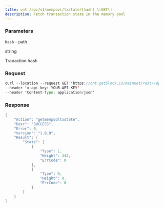 ```yaml
---
title: ont:/api/v1/mempool/txstate/{hash} \[GET\]
description: Fetch transaction state in the memory pool
---
```


### Parameters


`hash` - path

string

Tranaction hash

### Request

``` java
curl --location --request GET 'https://ont.getblock.io/mainnet/rest//api/v1/mempool/txstate/db81c4e00f050c4f8e2f9c7e8201fddebd18458b3c48c73c18aa0532c7b5c43c' 
--header 'x-api-key: YOUR-API-KEY' 
--header 'Content-Type: application/json' 
```

###  Response

``` java
{
    "Action": "getmempooltxstate",
    "Desc": "SUCCESS",
    "Error": 0,
    "Version": "1.0.0",
    "Result": {
        "State": [
            {
                "Type": 1,
                "Height": 342,
                "ErrCode": 0
            },
            {
                "Type": 0,
                "Height": 0,
                "ErrCode": 0
            }
        ]
    }
}
```

